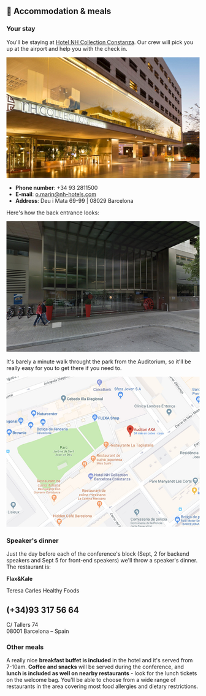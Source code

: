 ## 🏨 Accommodation & meals

### Your stay

You'll be staying at [Hotel NH Collection Constanza](https://www.nh-hotels.com/hotel/nh-collection-barcelona-constanza). Our crew will pick you up at the airport and help you with the check in.

![](/assets/entrance.jpeg)

* **Phone number**: +34 93 2811500
* **E-mail**: o.marin@nh-hotels.com
* **Address**: Deu i Mata 69-99 \| 08029 Barcelona

Here's how the back entrance looks:

![](/assets/deuimata.jpg)

It's barely a minute walk throught the park from the Auditorium, so it'll be really easy for you to get there if you need to.

![](/assets/path.jpg)

### Speaker's dinner

Just the day before each of the conference's block \(Sept, 2 for backend speakers and Sept 5 for front-end speakers\) we'll throw a speaker's dinner. The restaurant is:

**Flax&Kale**

Teresa Carles Healthy Foods

\(+34\)93 317 56 64  
----------------------------------------------  
C/ Tallers 74  
08001 Barcelona – Spain

### Other meals

A really nice **breakfast buffet is included** in the hotel and it's served from 7-10am. **Coffee and snacks** will be served during the conference, and **lunch is included as well on nearby restaurants** - look for the lunch tickets on the welcome bag. You'll be able to choose from a wide range of restaurants in the area covering most food allergies and dietary restrictions.

